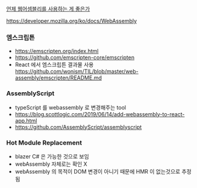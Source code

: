 [언제 웹어셈블리를 사용하는 게 좋은가](https://engineering.huiseoul.com/%EC%9E%90%EB%B0%94%EC%8A%A4%ED%81%AC%EB%A6%BD%ED%8A%B8%EB%8A%94-%EC%96%B4%EB%96%BB%EA%B2%8C-%EC%9E%91%EB%8F%99%ED%95%98%EB%8A%94%EA%B0%80-%EC%9B%B9%EC%96%B4%EC%85%88%EB%B8%94%EB%A6%AC%EC%99%80%EC%9D%98-%EB%B9%84%EA%B5%90-%EC%96%B8%EC%A0%9C-%EC%9B%B9%EC%96%B4%EC%85%88%EB%B8%94%EB%A6%AC%EB%A5%BC-%EC%82%AC%EC%9A%A9%ED%95%98%EB%8A%94-%EA%B2%8C-%EC%A2%8B%EC%9D%80%EA%B0%80-cf48a576ca3)

https://developer.mozilla.org/ko/docs/WebAssembly

### 엠스크립튼
* https://emscripten.org/index.html
* https://github.com/emscripten-core/emscripten
* React 에서 엠스크립튼 결과물 사용 https://github.com/wonism/TIL/blob/master/web-assembly/emscripten/README.md

### AssemblyScript
* typeScript 를 webassembly 로 변경해주는 tool
* https://blog.scottlogic.com/2019/06/14/add-webassembly-to-react-app.html
* https://github.com/AssemblyScript/assemblyscript

### Hot Module Replacement
* blazer C# 은 가능한 것으로 보임
* webAssembly 자체로는 확인 X
* webAssembly 의 목적이 DOM 변경이 아니기 때문에 HMR 이 없는것으로 추정됨
